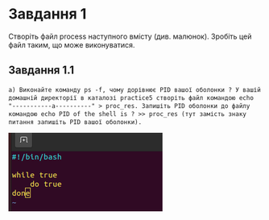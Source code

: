 # Завдання 1

Створіть файл process наступного вмісту (див. малюнок). Зробіть цей файл таким, що 
може виконуватися. 

## Завдання 1.1
    a) Виконайте команду ps -f, чому дорівнює PID вашої оболонки ? У вашій домашній директорії в каталозі practice5 створіть файл командою echo "-----------a----------" > proc_res. Запишіть PID оболонки до файлу командою echo PID of the shell is ? >> proc_res (тут замість знаку питання запишіть PID вашої оболонки). 

![ps](./process.png)
